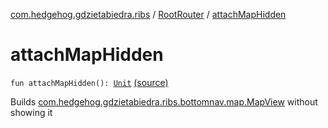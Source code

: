 [com.hedgehog.gdzietabiedra.ribs](../index.md) / [RootRouter](index.md) / [attachMapHidden](./attach-map-hidden.md)

# attachMapHidden

`fun attachMapHidden(): `[`Unit`](https://kotlinlang.org/api/latest/jvm/stdlib/kotlin/-unit/index.html) [(source)](https://github.com/asvid/GdzieTaBiedra/tree/master/app/src/main/java/com/hedgehog/gdzietabiedra/ribs/RootRouter.kt#L81)

Builds [com.hedgehog.gdzietabiedra.ribs.bottomnav.map.MapView](../../com.hedgehog.gdzietabiedra.ribs.bottomnav.map/-map-view/index.md) without showing it

